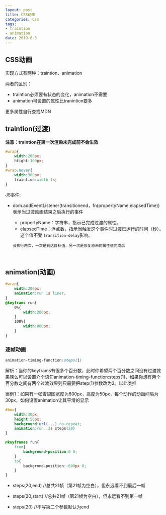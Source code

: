 ```yaml
---
layout: post
title: CSS动画
categories: Css
tags: 
- traintion
- animation
date: 2019-6-3
---
```


## CSS动画

实现方式有两种：traintion、animation

两者的区别：

- traintion必须要有状态的变化，animation不需要
- animation可设置的属性比tranintion要多

更多属性自行查找MDN

## traintion(过渡)

**注意：traintion在第一次渲染未完成前不会生效**

```css
#wrap{
	width:200px;
	htight:100px;
}
#wrap:hover{
	width:300px;
	traintion:width 1s;
}
```

JS事件:

- dom.addEventListener(transitionend，fn(propertyName,elapsedTime))表示当过渡动画结束之后执行的事件

  - propertyName：字符串，指示已完成过渡的属性。
  - elapsedTime：浮点数，指示当触发这个事件时过渡已运行的时间（秒）。这个值不受 `transition-delay`影响。

  ```
  会执行两次，一次是到达目标值，另一次是恢复原来的属性值完成后
  ```

  



<br>

## animation(动画)

```css
#wrap{
	width:200px;
	animation:run 1s liner;
}
@keyframs run{
	0%{
		width:200px;
	}
	100%{
		width:800px;
	}
}
```

###  逐帧动画

```css
animation-timing-function:steps(1)
```

解析：当你的keyframs有很多个百分数，此时你希望两个百分数之间没有过渡效果辣么可以设置介个语句animation-timing-function:steps(1)，如果你想有两个百分数之间有两个过渡效果则只需要把step(1)参数改为2。以此类推

案例1：如果有一张雪碧图宽度为600px，高度为50px，每个动作的动画间隔为30px，如何设置animation让其平滑的显示

```css
#box{
	width:30px;
	height:50px;
	background:url(...) no-repeat;
    animation:run .3s steps(20)
}

@keyframes run{
    from{
        background-position:0 0;
    }
    to{
        backgrond-position:-600px 0;
    }
}
```



- steps(20,end) //总共21帧（第21帧为空白），但永远看不到最后一帧
- steps(20,start) //总共21帧（第21帧为空白），但永远看不到第一帧

- steps(20) //不写第二个参数默认为end